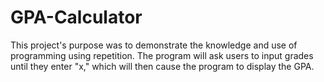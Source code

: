 # GPA-Calculator
This project's purpose was to demonstrate the knowledge and use of programming using repetition. 
The program will ask users to input grades until they enter "x," which will then cause the program to display the GPA.
